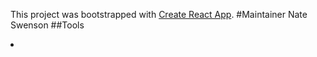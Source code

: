 This project was bootstrapped with [Create React App](https://github.com/facebookincubator/create-react-app).
#Maintainer Nate Swenson
##Tools
<li>